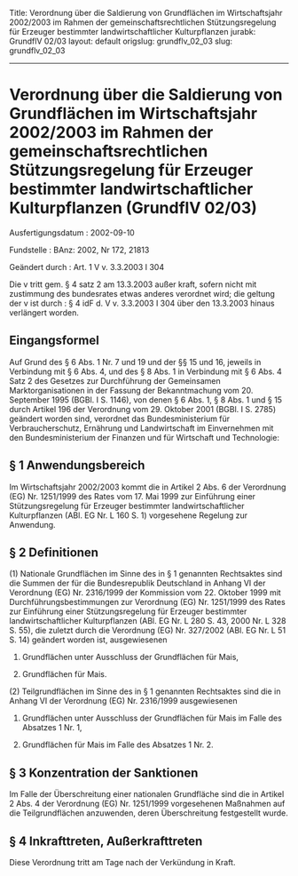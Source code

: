 Title: Verordnung über die Saldierung von Grundflächen im Wirtschaftsjahr 2002/2003
  im Rahmen der gemeinschaftsrechtlichen Stützungsregelung für Erzeuger bestimmter
  landwirtschaftlicher Kulturpflanzen
jurabk: GrundflV 02/03
layout: default
origslug: grundflv_02_03
slug: grundflv_02_03

---

# Verordnung über die Saldierung von Grundflächen im Wirtschaftsjahr 2002/2003 im Rahmen der gemeinschaftsrechtlichen Stützungsregelung für Erzeuger bestimmter landwirtschaftlicher Kulturpflanzen (GrundflV 02/03)

Ausfertigungsdatum
:   2002-09-10

Fundstelle
:   BAnz: 2002, Nr 172, 21813

Geändert durch
:   Art. 1 V v. 3.3.2003 I 304

Die v tritt gem. § 4 satz 2 am 13.3.2003 außer kraft, sofern nicht mit zustimmung des bundesrates etwas anderes verordnet wird; die geltung der v ist durch
:   § 4 idF d. V v. 3.3.2003 I 304 über den 13.3.2003 hinaus verlängert worden.


## Eingangsformel

Auf Grund des § 6 Abs. 1 Nr. 7 und 19 und der §§ 15 und 16, jeweils in
Verbindung mit § 6 Abs. 4, und des § 8 Abs. 1 in Verbindung mit § 6
Abs. 4 Satz 2 des Gesetzes zur Durchführung der Gemeinsamen
Marktorganisationen in der Fassung der Bekanntmachung vom 20.
September 1995 (BGBl. I S. 1146), von denen § 6 Abs. 1, § 8 Abs. 1 und
§ 15 durch Artikel 196 der Verordnung vom 29. Oktober 2001 (BGBl. I S.
2785) geändert worden sind, verordnet das Bundesministerium für
Verbraucherschutz, Ernährung und Landwirtschaft im Einvernehmen mit
den Bundesministerium der Finanzen und für Wirtschaft und Technologie:


## § 1 Anwendungsbereich

Im Wirtschaftsjahr 2002/2003 kommt die in Artikel 2 Abs. 6 der
Verordnung (EG) Nr. 1251/1999 des Rates vom 17. Mai 1999 zur
Einführung einer Stützungsregelung für Erzeuger bestimmter
landwirtschaftlicher Kulturpflanzen (ABl. EG Nr. L 160 S. 1)
vorgesehene Regelung zur Anwendung.


## § 2 Definitionen

(1) Nationale Grundflächen im Sinne des in § 1 genannten Rechtsaktes
sind die Summen der für die Bundesrepublik Deutschland in Anhang VI
der Verordnung (EG) Nr. 2316/1999 der Kommission vom 22. Oktober 1999
mit Durchführungsbestimmungen zur Verordnung (EG) Nr. 1251/1999 des
Rates zur Einführung einer Stützungsregelung für Erzeuger bestimmter
landwirtschaftlicher Kulturpflanzen (ABl. EG Nr. L 280 S. 43, 2000 Nr.
L 328 S. 55), die zuletzt durch die Verordnung (EG) Nr. 327/2002 (ABl.
EG Nr. L 51 S. 14) geändert worden ist, ausgewiesenen

1.  Grundflächen unter Ausschluss der Grundflächen für Mais,


2.  Grundflächen für Mais.




(2) Teilgrundflächen im Sinne des in § 1 genannten Rechtsaktes sind
die in Anhang VI der Verordnung (EG) Nr. 2316/1999 ausgewiesenen

1.  Grundflächen unter Ausschluss der Grundflächen für Mais im Falle des
    Absatzes 1 Nr. 1,


2.  Grundflächen für Mais im Falle des Absatzes 1 Nr. 2.





## § 3 Konzentration der Sanktionen

Im Falle der Überschreitung einer nationalen Grundfläche sind die in
Artikel 2 Abs. 4 der Verordnung (EG) Nr. 1251/1999 vorgesehenen
Maßnahmen auf die Teilgrundflächen anzuwenden, deren Überschreitung
festgestellt wurde.


## § 4 Inkrafttreten, Außerkrafttreten

Diese Verordnung tritt am Tage nach der Verkündung in Kraft.

